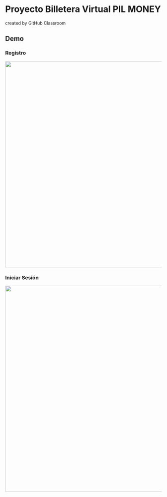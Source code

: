 # Proyecto Billetera Virtual PIL MONEY
created by GitHub Classroom

<h2>Demo</h2>

<h3>Registro</h3>
<img align="center" width="660" src="https://user-images.githubusercontent.com/45210828/142744689-f347fd1b-f8e3-4402-9976-154cd245fb36.gif">

<h3>Iniciar Sesión</h3>
<img style="" width="660" src="https://user-images.githubusercontent.com/45210828/142744748-c4b94f2f-8c95-472e-ad16-9c80dd9280d7.gif">
